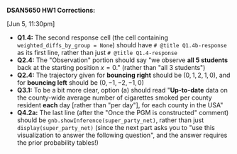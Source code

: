 **DSAN5650 HW1 Corrections:**

[Jun 5, 11:30pm]

* **Q1.4:** The second response cell (the cell containing `weighted_diffs_by_group = None`) should have `# @title Q1.4b-response` as its first line, rather than just `# @title Q1.4-response`
* **Q2.4:** The "Observation" portion should say "we observe **all 5 students** back at the starting position $x = 0$." (rather than "all 3 students")
* **Q2.4:** The trajectory given for **bouncing right** should be $(0, 1, 2, 1, 0)$, and for **bouncing left** should be $(0, -1, -2, -1, 0)$
* **Q3.1:** To be a bit more clear, option (a) should read "**Up-to-date** data on the county-wide average number of cigarettes smoked per county resident **each** day [rather than "per day"], for each county in the USA"
* **Q4.2a:** The last line (after the "Once the PGM is constructed" comment) should be `gnb.showInference(super_party_net)`, rather than just `display(super_party_net)` (since the next part asks you to "use this visualization to answer the following question", and the answer requires the prior probability tables!)
